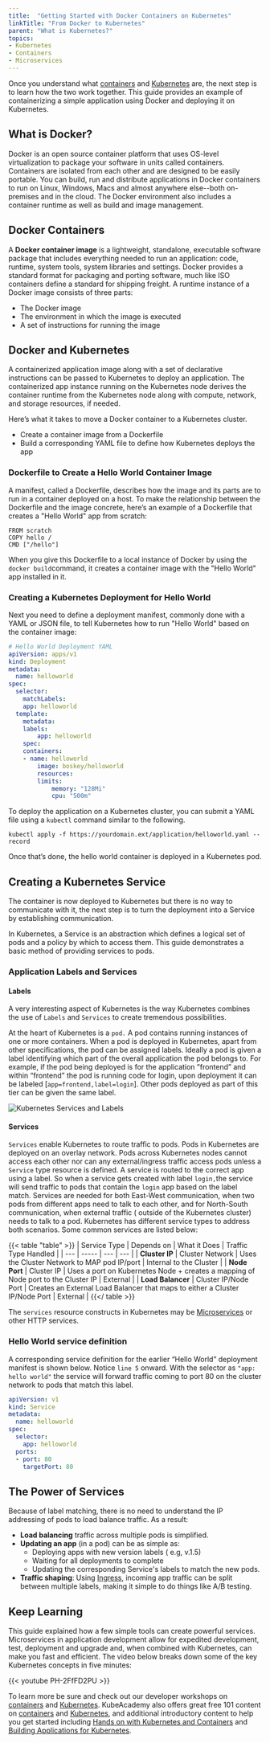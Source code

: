 ```yaml
---
title:  "Getting Started with Docker Containers on Kubernetes"
linkTitle: "From Docker to Kubernetes"
parent: "What is Kubernetes?"
topics:
- Kubernetes
- Containers
- Microservices
---
```


Once you understand what [containers](/guides/containers/what-are-containers) and [Kubernetes](/guides/kubernetes/what-is-kubernetes) are, the next step is to learn how the two work together. This guide provides an example of containerizing a simple application using Docker and deploying it on Kubernetes.

## What is Docker?

Docker is an open source container platform that uses OS-level virtualization to package your software in units called containers. Containers are isolated from each other and are designed to be easily portable. You can build, run and distribute applications in Docker containers to run on Linux, Windows, Macs and almost anywhere else--both on-premises and in the cloud. The Docker environment also includes a container runtime as well as build and image management.

## Docker Containers 

A **Docker container image** is a lightweight, standalone, executable software package that includes everything needed to run an application: code, runtime, system tools, system libraries and settings. Docker provides a standard format for packaging and porting software, much like ISO containers define a standard for shipping freight. A runtime instance of a Docker image consists of three parts:

* The Docker image
* The environment in which the image is executed
* A set of instructions for running the image

## Docker and Kubernetes

A containerized application image along with a set of declarative instructions can be passed to Kubernetes to deploy an application. The containerized app instance running on the Kubernetes node derives the container runtime from the Kubernetes node along with compute, network, and storage resources, if needed.

Here’s what it takes to move a Docker container to a Kubernetes cluster.

* Create a container image from a Dockerfile
* Build a corresponding YAML file to define how Kubernetes deploys the app

### Dockerfile to Create a Hello World Container Image

A manifest, called a Dockerfile, describes how the image and its parts are to run in a container deployed on a host. To make the relationship between the Dockerfile and the image concrete, here’s an example of a Dockerfile that creates a "Hello World" app from scratch:

```text
FROM scratch
COPY hello /
CMD ["/hello"]
```

When you give this Dockerfile to a local instance of Docker by using the `docker build`command, it creates a container image with the "Hello World" app installed in it.

### Creating a Kubernetes Deployment for Hello World

Next you need to  define a deployment manifest, commonly done with a YAML or JSON file, to tell Kubernetes how to run "Hello World" based on the container image:

```yaml
# Hello World Deployment YAML
apiVersion: apps/v1
kind: Deployment
metadata:
  name: helloworld
spec:
  selector:
	matchLabels:
  	app: helloworld
  template:
	metadata:
  	labels:
    	app: helloworld
	spec:
  	containers:
  	- name: helloworld
    	image: boskey/helloworld
    	resources:
      	limits:
        	memory: "128Mi"
        	cpu: "500m"
```
To deploy the application on a Kubernetes cluster, you can submit a YAML file using a `kubectl` command similar to the following. 

```kubectl apply -f https://yourdomain.ext/application/helloworld.yaml --record```

Once that’s done, the hello world container is deployed in a Kubernetes pod.

## Creating a Kubernetes Service

The container is now deployed to Kubernetes but there is no way to communicate with it, the next step is to turn the deployment into a Service by establishing communication.

In Kubernetes, a Service is an abstraction which defines a logical set of pods and a policy by which to access them. This guide demonstrates a basic method of providing services to pods.

### Application Labels and Services

#### Labels

A very interesting aspect of Kubernetes is the way Kubernetes combines the use of `Labels` and `Services` to create tremendous possibilities.

At the heart of Kubernetes is a `pod.` A pod contains running instances of one or more containers. When a pod is deployed in Kubernetes, apart from other specifications, the pod can be assigned labels. Ideally a pod is given a label identifying which part of the overall application the pod belongs to. For example, if the pod being deployed is for the application ”frontend” and within “frontend” the pod is running code for login, upon deployment it can be labeled \[`app=frontend,label=login`\]. Other pods deployed as part of this tier can be given the same label.

![Kubernetes Services and Labels](/images/guides/kubernetes/kubernetes-services-and-labels.png)

#### Services

`Services` enable Kubernetes to route traffic to pods. Pods in Kubernetes are deployed on an overlay network. Pods across Kubernetes nodes cannot access each other nor can any external/ingress traffic access pods unless a `Service` type resource is defined.  A service is routed to the correct app using a label. So when a service gets created with label `login,`the service will send traffic to pods that contain the `login` app based on the label match. Services are needed for both East-West communication, when two pods from different apps need to talk to each other, and for North-South communication, when external traffic \( outside of the Kubernetes cluster\) needs to talk to a pod. Kubernetes has different service types to address both scenarios. Some common services are listed below:

{{< table "table" >}}
| Service Type | Depends on | What it Does | Traffic Type Handled |
| --- | ----- | --- | --- |
| **Cluster IP** | Cluster Network | Uses the Cluster Network to MAP pod IP/port | Internal to the Cluster |
| **Node Port** | Cluster IP | Uses a port on Kubernetes Node + creates a mapping of Node port to the Cluster IP | External |
| **Load Balancer** | Cluster IP/Node Port | Creates an External Load Balancer that maps to either a Cluster IP/Node Port | External |
{{</ table >}}

The `services` resource constructs in Kubernetes may be [Microservices](/topics/microservices) or other HTTP services. 

### Hello World service definition

A corresponding service definition for the earlier “Hello World” deployment manifest is shown below. Notice `line 5` onward. With the selector as `"app: hello world"` the service will forward traffic coming to port 80 on the cluster network to pods that match this label.

```yaml
apiVersion: v1
kind: Service
metadata:
  name: helloworld
spec:
  selector:
	app: helloworld
  ports:
  - port: 80
	targetPort: 80
```

## The Power of Services

Because of label matching, there is no need to understand the IP addressing of pods to load balance traffic. As a result:

* **Load balancing** traffic across multiple pods is simplified.
* **Updating an app** \(in a pod\) can be as simple as:
  *  Deploying apps with new version labels \( e.g, v.1.5\)
  * Waiting for all deployments to complete
  * Updating the corresponding Service's labels to match the new pods.
* **Traffic shaping**: Using [Ingress](https://kubernetes.io/docs/concepts/services-networking/ingress/), incoming app traffic can be split between multiple labels, making it simple to do things like A/B testing.

## Keep Learning
This guide explained how a few  simple tools can create powerful services. Microservices in application development allow for expedited development, test, deployment and upgrade and, when combined with Kubernetes, can make you fast and efficient. The video below breaks down some of the key Kubernetes concepts in five minutes:

{{< youtube PH-2FfFD2PU >}}

To learn more be sure and check out our developer workshops on [containers](/workshops/lab-container-basics/) and [Kubernetes](/workshops/lab-k8s-fundamentals/). KubeAcademy also offers great free 101 content on [containers](https://kube.academy/courses/containers-101) and [Kubernetes](https://kube.academy/courses/kubernetes-101), and additional introductory content to help you get started including [Hands on with Kubernetes and Containers](https://kube.academy/courses/hands-on-with-kubernetes-and-containers) and [Building Applications for Kubernetes](https://kube.academy/courses/building-applications-for-kubernetes).
